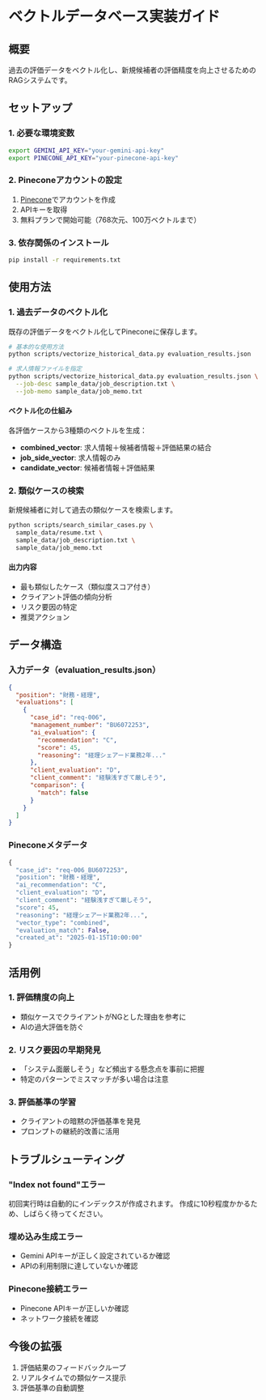 # ベクトルデータベース実装ガイド

## 概要
過去の評価データをベクトル化し、新規候補者の評価精度を向上させるためのRAGシステムです。

## セットアップ

### 1. 必要な環境変数
```bash
export GEMINI_API_KEY="your-gemini-api-key"
export PINECONE_API_KEY="your-pinecone-api-key"
```

### 2. Pineconeアカウントの設定
1. [Pinecone](https://www.pinecone.io/)でアカウントを作成
2. APIキーを取得
3. 無料プランで開始可能（768次元、100万ベクトルまで）

### 3. 依存関係のインストール
```bash
pip install -r requirements.txt
```

## 使用方法

### 1. 過去データのベクトル化
既存の評価データをベクトル化してPineconeに保存します。

```bash
# 基本的な使用方法
python scripts/vectorize_historical_data.py evaluation_results.json

# 求人情報ファイルを指定
python scripts/vectorize_historical_data.py evaluation_results.json \
  --job-desc sample_data/job_description.txt \
  --job-memo sample_data/job_memo.txt
```

#### ベクトル化の仕組み
各評価ケースから3種類のベクトルを生成：
- **combined_vector**: 求人情報＋候補者情報＋評価結果の結合
- **job_side_vector**: 求人情報のみ
- **candidate_vector**: 候補者情報＋評価結果

### 2. 類似ケースの検索
新規候補者に対して過去の類似ケースを検索します。

```bash
python scripts/search_similar_cases.py \
  sample_data/resume.txt \
  sample_data/job_description.txt \
  sample_data/job_memo.txt
```

#### 出力内容
- 最も類似したケース（類似度スコア付き）
- クライアント評価の傾向分析
- リスク要因の特定
- 推奨アクション

## データ構造

### 入力データ（evaluation_results.json）
```json
{
  "position": "財務・経理",
  "evaluations": [
    {
      "case_id": "req-006",
      "management_number": "BU6072253",
      "ai_evaluation": {
        "recommendation": "C",
        "score": 45,
        "reasoning": "経理シェアード業務2年..."
      },
      "client_evaluation": "D",
      "client_comment": "経験浅すぎて厳しそう",
      "comparison": {
        "match": false
      }
    }
  ]
}
```

### Pineconeメタデータ
```python
{
  "case_id": "req-006_BU6072253",
  "position": "財務・経理",
  "ai_recommendation": "C",
  "client_evaluation": "D",
  "client_comment": "経験浅すぎて厳しそう",
  "score": 45,
  "reasoning": "経理シェアード業務2年...",
  "vector_type": "combined",
  "evaluation_match": False,
  "created_at": "2025-01-15T10:00:00"
}
```

## 活用例

### 1. 評価精度の向上
- 類似ケースでクライアントがNGとした理由を参考に
- AIの過大評価を防ぐ

### 2. リスク要因の早期発見
- 「システム面厳しそう」など頻出する懸念点を事前に把握
- 特定のパターンでミスマッチが多い場合は注意

### 3. 評価基準の学習
- クライアントの暗黙の評価基準を発見
- プロンプトの継続的改善に活用

## トラブルシューティング

### "Index not found"エラー
初回実行時は自動的にインデックスが作成されます。
作成に10秒程度かかるため、しばらく待ってください。

### 埋め込み生成エラー
- Gemini APIキーが正しく設定されているか確認
- APIの利用制限に達していないか確認

### Pinecone接続エラー
- Pinecone APIキーが正しいか確認
- ネットワーク接続を確認

## 今後の拡張
1. 評価結果のフィードバックループ
2. リアルタイムでの類似ケース提示
3. 評価基準の自動調整